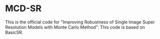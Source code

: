 # MCD-SR
This is the official code for "Improving Robustness of Single Image Super Resolution Models with Monte Carlo Method".
This code is based on BasicSR.
